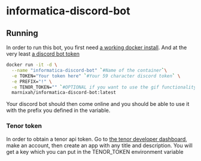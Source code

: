 # informatica-discord-bot

## Running

In order to run this bot, you first need [a working docker install](https://docs.docker.com/get-started/). And at the very least [a discord bot token](https://discordpy.readthedocs.io/en/latest/discord.html)

```bash
docker run -it -d \
  --name "informatica-discord-bot" `#Name of the container`\
  -e TOKEN="Your token here" `#Your 59 character discord token` \
  -e PREFIX="!" \
  -e TENOR_TOKEN="" `#OPTIONAL if you want to use the gif functionality` \
  marnixah/informatica-discord-bot:latest
```

Your discord bot should then come online and you should be able to use it with the prefix you defined in the variable.

### Tenor token

In order to obtain a tenor api token. Go to [the tenor developer dashboard](https://tenor.com/developer/dashboard), make an account, then create an app with any title and description. You will get a key which you can put in the TENOR_TOKEN environment variable
